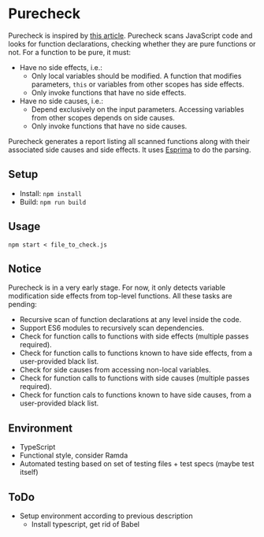 # Purecheck
Purecheck is inspired by [this article](http://blog.jenkster.com/2015/12/what-is-functional-programming.html).
Purecheck scans JavaScript code and looks for function declarations, checking whether they are pure functions or not.
For a function to be pure, it must:
- Have no side effects, i.e.:
  - Only local variables should be modified. A function that modifies parameters, `this` or variables from other scopes has side effects.
  - Only invoke functions that have no side effects.
- Have no side causes, i.e.:
  - Depend exclusively on the input parameters. Accessing variables from other scopes depends on side causes.
  - Only invoke functions that have no side causes.

Purecheck generates a report listing all scanned functions along with their associated side causes and side effects. It uses [Esprima](http://esprima.org/) to do the parsing.

## Setup
- Install: `npm install`
- Build: `npm run build`

## Usage
`npm start < file_to_check.js`

## Notice
Purecheck is in a very early stage. For now, it only detects variable modification side effects from top-level functions.
All these tasks are pending:
- Recursive scan of function declarations at any level inside the code.
- Support ES6 modules to recursively scan dependencies.
- Check for function calls to functions with side effects (multiple passes required).
- Check for function calls to functions known to have side effects, from a user-provided black list.
- Check for side causes from accessing non-local variables.
- Check for function calls to functions with side causes (multiple passes required).
- Check for function cals to functions known to have side causes, from a user-provided black list.


## Environment
- TypeScript
- Functional style, consider Ramda
- Automated testing based on set of testing files + test specs (maybe test itself)

## ToDo
- Setup environment according to previous description
  - Install typescript, get rid of Babel
